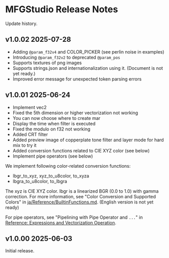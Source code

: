 # MFGStudio Release Notes

Update history.

## v1.0.02 2025-07-28

- Adding `@param_f32v4` and COLOR_PICKER (see perlin noise in examples) 
- Introducing `@param_f32v2` to deprecated `@param_pos` 
- Supports textures of png images 
- Supports strings.json and internationalization using it. (Document is not yet ready.)
- Improved error message for unexpected token parsing errors

## v1.0.01 2025-06-24

- Implement vec2
- Fixed the 5th dimension or higher vectorization not working
- You can now choose where to create mar
- Display the time when filter is executed
- Fixed the modulo on f32 not working
- Added CRT filter
- Added preview image of copperplate tone filter and layer mode for hard mix to try it
- Added conversion functions related to CIE XYZ color (see below)
- Implement pipe operators (see below)

We implement following color-related conversion functions:

- lbgr_to_xyz, xyz_to_u8color, to_xyza
- lbgra_to_u8color, to_lbgra

The xyz is CIE XYZ color. lbgr is a linearized BGR (0.0 to 1.0) with gamma correction.
For more information, see "Color Conversion and Supported Colors" in [ja/Reference/BuiltinFunctions.md](../ja/Reference/BuiltinFunctions.md). (English version is not yet ready)

For pipe operators, see "Pipelining with Pipe Operator and `...`" in [Reference: Expressions and Vectorization Operation](Reference/Expression.md).

## v1.0.00 2025-06-03

Initial release.
